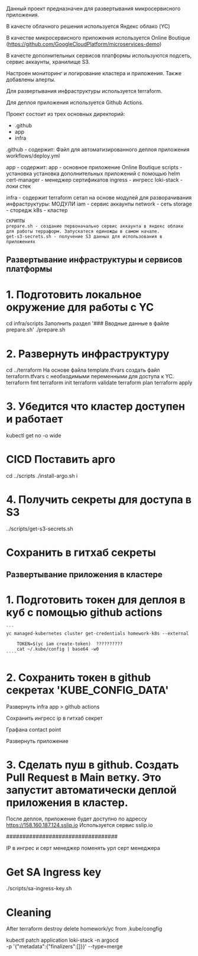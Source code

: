 Данный проект предназначен для развертывания микросервисного приложения.

В качесте облачного решения используется Яндекс облако (YC)

В качестве микросервисного приложения используется Online Boutique (https://github.com/GoogleCloudPlatform/microservices-demo)

В качесте дополнительных сервисов платформы используются подсеть, сервис аккаунты, хранилище S3.

Настроен мониторинг и логирование кластера и приложения. Также добавлены алерты.

Для развертывания инфраструктуры используется terraform.

Для деплоя приложения используется Github Actions.

Проект состоит из трех основных директорий:
- .github
- app
- infra
 
.github - содержит:
    Файл для автоматизированного деплоя приложения workflows/deploy.yml

app - содержит:
    app - основное приложение Online Boutique
    scripts - установка установка дополнительных приложений с помощью helm
    cert-manager - менеджер сертификатов
    ingress - ингресс
    loki-stack - локи стек

infra - содержит terraform сетап на основе модулей для разворачивания инфраструктуры:
    МОДУЛИ
    iam - сервис аккаунты
    network - сеть
    storage - сторедж
    k8s - кластер

    СКРИПТЫ
    prepare.sh - создание первоначально сервис аккаунта в яндекс облаке для работы терраформ. Запускатеся единожды в самом начале.
    get-s3-secrets.sh - получение S3 данных для использования в приложениях

## Развертывание инфраструктуры и сервисов платформы

# 1. Подготовить локальное окружение для работы с YC
cd infra/scripts
Заполнить раздел '### Вводные данные в файле prepare.sh'
./prepare.sh

# 2. Развернуть инфраструктуру
cd ../terraform
На основе файла template.tfvars создать файл terraform.tfvars с необходимыми переменными для доступа к YC.
terraform fmt
terraform init
terraform validate
terraform plan
terraform apply

# 3. Убедится что кластер доступен и работает
kubectl get no -o wide

# CICD Поставить арго
cd ../scripts
./install-argo.sh i

# 4. Получить секреты для доступа в S3

../scripts/get-s3-secrets.sh

# Сохранить в гитхаб секреты

## Развертывание приложения в кластере

# 1. Подготовить токен для деплоя в куб с помощью github actions
    ```
    yc managed-kubernetes cluster get-credentials homework-k8s --external

        TOKEN=$(yc iam create-token)  ??????????
        cat ~/.kube/config | base64 -w0
    ````

# 2. Cохранить токен в github секретах 'KUBE_CONFIG_DATA'

 Развернуть infra app > github actions

 Сохранить ингресс ip в гитхаб секрет

 Графана contact point

 Развернуть приложение


# 3. Cделать пуш в github. Создать Pull Request в Main ветку. Это запустит автоматически деплой приложения в кластер.

После деплоя, приложение будет доступно по адрессу https://158.160.187.124.sslip.io
Используется сервис sslip.io


##################################

IP в ингрес и серт менеджер
поменять урл серт менеджера


# Get SA Ingress key
./scripts/sa-ingress-key.sh

# Cleaning
After terraform destroy delete homework/yc from .kube/congfig

kubectl patch application loki-stack -n argocd \
  -p '{"metadata":{"finalizers":[]}}' --type=merge